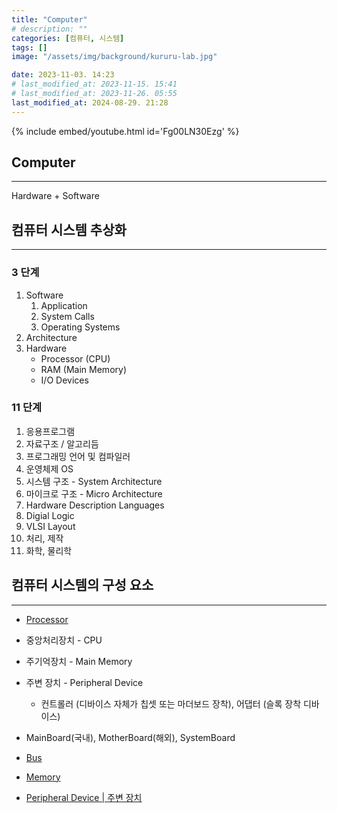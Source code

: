 ```yaml
---
title: "Computer"
# description: ""
categories: [컴퓨터, 시스템]
tags: []
image: "/assets/img/background/kururu-lab.jpg"

date: 2023-11-03. 14:23
# last_modified_at: 2023-11-15. 15:41
# last_modified_at: 2023-11-26. 05:55
last_modified_at: 2024-08-29. 21:28
---
```


{% include embed/youtube.html id='Fg00LN30Ezg' %}

## Computer

---

Hardware + Software  

## 컴퓨터 시스템 추상화

---

### 3 단계

1. Software
   1. Application
   2. System Calls
   3. Operating Systems
2. Architecture
3. Hardware
   - Processor (CPU)
   - RAM (Main Memory)
   - I/O Devices

### 11 단계

1. 응용프로그램
2. 자료구조 / 알고리듬
3. 프로그래밍 언어 및 컴파일러
4. 운영체제 OS
5. 시스템 구조 - System Architecture
6. 마이크로 구조 - Micro Architecture
7. Hardware Description Languages
8. Digial Logic
9. VLSI Layout
10. 처리, 제작
11. 화학, 물리학

## 컴퓨터 시스템의 구성 요소

---

- [Processor](/posts/process-processor-thread/)
- 중앙처리장치 - CPU  

- 주기억장치 - Main Memory

- 주변 장치 - Peripheral Device
  - 컨트롤러 (디바이스 자체가 칩셋 또는 마더보드 장착), 어댑터 (슬록 장착 디바이스)

- MainBoard(국내), MotherBoard(해외), SystemBoard

- [Bus](/posts/bus/)

- [Memory](/posts/memory/)
- [Peripheral Device \| 주변 장치](/posts/io/)
